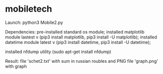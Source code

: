 # mobiletech

Launch:
python3 Mobile2.py

Dependencies:
pre-installed standard os module; 
installed matplotlib module lastest v (pip3 install matplotlib, pip3 install -U matplotlib); 
installed datetime module latest v (pip3 install datetime, pip3 install -U datetime); 

installed nfdump utility (sudo apt-get install nfdump)

Result:
file 'schet2.txt' with sum in russian roubles and PNG file 'graph.png' with graph
